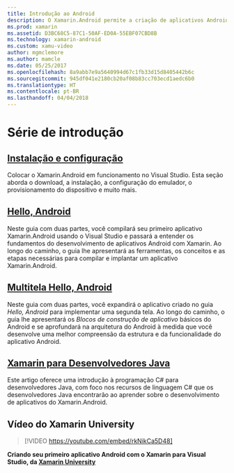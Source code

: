 ```yaml
---
title: Introdução ao Android
description: O Xamarin.Android permite a criação de aplicativos Android nativos usando os mesmos controles de interface do usuário disponíveis em Java, mas com a flexibilidade e a elegância de uma linguagem moderna (C#), a potência da BCL (Biblioteca de Classes Base) do .NET e um IDE de primeira classe (Visual Studio) ao seu alcance. Esta série apresenta as noções básicas do desenvolvimento do Xamarin.Android. Ela leva você da instalação e configuração à criação de seu primeiro aplicativo.
ms.prod: xamarin
ms.assetid: D3BC68C5-87C1-50AF-ED0A-55EBF07CBD8B
ms.technology: xamarin-android
ms.custom: xamu-video
author: mgmclemore
ms.author: mamcle
ms.date: 05/25/2017
ms.openlocfilehash: 8a9abb7e9a5640994d67c1fb33d15d8405442b6c
ms.sourcegitcommit: 945df041e2180cb20af08b83cc703ecd1aedc6b0
ms.translationtype: HT
ms.contentlocale: pt-BR
ms.lasthandoff: 04/04/2018
---
```

# <a name="getting-started-series"></a>Série de introdução

##  <a name="setup-and-installationandroidget-startedinstallationindexmd"></a>[Instalação e configuração](~/android/get-started/installation/index.md)

Colocar o Xamarin.Android em funcionamento no Visual Studio. Esta seção aborda o download, a instalação, a configuração do emulador, o provisionamento do dispositivo e muito mais.


##  <a name="hello-androidandroidget-startedhello-androidindexmd"></a>[Hello, Android](~/android/get-started/hello-android/index.md)

Neste guia com duas partes, você compilará seu primeiro aplicativo Xamarin.Android usando o Visual Studio e passará a entender os fundamentos do desenvolvimento de aplicativos Android com Xamarin.
Ao longo do caminho, o guia lhe apresentará as ferramentas, os conceitos e as etapas necessárias para compilar e implantar um aplicativo Xamarin.Android.


##  <a name="hello-android-multiscreenandroidget-startedhello-android-multiscreenindexmd"></a>[Multitela Hello, Android](~/android/get-started/hello-android-multiscreen/index.md)

Neste guia com duas partes, você expandirá o aplicativo criado no guia _Hello, Android_ para implementar uma segunda tela. Ao longo do caminho, o guia lhe apresentará os *Blocos de construção de aplicativo* básicos do Android e se aprofundará na arquitetura do Android à medida que você desenvolve uma melhor compreensão da estrutura e da funcionalidade do aplicativo Android.


##  <a name="xamarin-for-java-developersandroidget-startedjava-developersmd"></a>[Xamarin para Desenvolvedores Java](~/android/get-started/java-developers.md)

Este artigo oferece uma introdução à programação C# para desenvolvedores Java, com foco nos recursos de linguagem C# que os desenvolvedores Java encontrarão ao aprender sobre o desenvolvimento de aplicativos do Xamarin.Android.

## <a name="xamarin-university-video"></a>Vídeo do Xamarin University

> [!VIDEO https://youtube.com/embed/rkNikCa5D48]

**Criando seu primeiro aplicativo Android com o Xamarin para Visual Studio, da [Xamarin University](https://university.xamarin.com)**